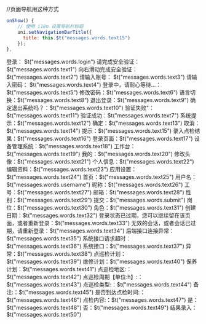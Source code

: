 //页面导航用这种方式
```javascript
onShow() {
    // 使用 i18n 设置导航栏标题
    uni.setNavigationBarTitle({
      title: this.$t("messages.words.text15")
    });
},
```
登录： $t("messages.words.login")
请完成安全验证：	$t("messages.words.text1")
向右滑动完成安全验证： $t("messages.words.text2")
请输入账号： $t("messages.words.text3")
请输入密码： $t("messages.words.text4")
登录中，请耐心等待...：$t("messages.words.text5")
修改密码：$t("messages.words.text6")
语言切换：$t("messages.words.text8")
退出登录：$t("messages.words.text9")
确定退出系统吗？：$t("messages.words.text10")
验证失败"：$t("messages.words.text11")
验证成功：$t("messages.words.text7")
系统提示：$t("messages.words.text12")
确定：$t("messages.words.text13")
取消：$t("messages.words.text14")
提示：$t("messages.words.text15")
录入点检结果：$t("messages.words.text16")
登录页面：$t("messages.words.text17")
设备管理系统：$t("messages.words.text18")
工作台：$t("messages.words.text19")
我的：$t("messages.words.text20")
修改头像：$t("messages.words.text21")
个人信息：$t("messages.words.text22")
编辑资料：$t("messages.words.text23")
应用设置：$t("messages.words.text24")
首页：$t("messages.words.text25")
用户名：$t("messages.words.username")
昵称：$t("messages.words.text26")
工号：$t("messages.words.text27")
邮箱：$t("messages.words.text28")
性别：$t("messages.words.text29")
提交：$t("messages.words.submit")
岗位：$t("messages.words.text30")
角色：$t("messages.words.text31")
创建日期：$t("messages.words.text32")
登录状态已过期，您可以继续留在该页面，或者重新登录：$t("messages.words.text33")
无效的会话，或者会话已过期，请重新登录：$t("messages.words.text34")
后端接口连接异常：$t("messages.words.text35")
系统接口请求超时：$t("messages.words.text36")
系统接口：$t("messages.words.text37")
异常：$t("messages.words.text38")
点巡检计划：$t("messages.words.text39")
维修计划：$t("messages.words.text40")
保养计划：$t("messages.words.text41")
点巡检地区:：$t("messages.words.text42")
点巡检周期【单位:h】:：$t("messages.words.text43")
点巡检类型:：$t("messages.words.text44")
备注:：$t("messages.words.text45")
是否到达点检时间:：$t("messages.words.text46")
点检内容:：$t("messages.words.text47")
是：$t("messages.words.text48")
否：$t("messages.words.text49")
结果录入：$t("messages.words.text50")